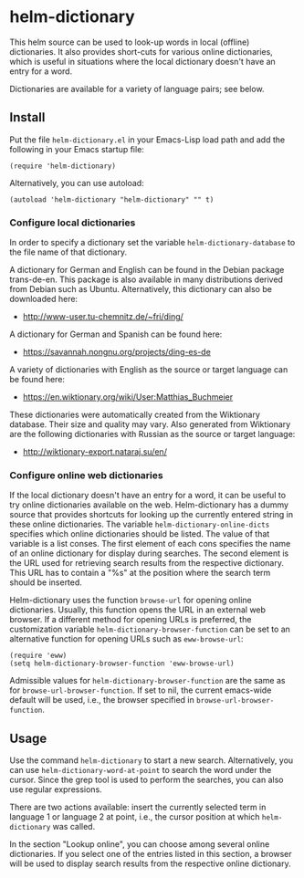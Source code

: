 helm-dictionary
===============

This helm source can be used to look-up words in local (offline) dictionaries.  It also provides short-cuts for various online dictionaries, which is useful in situations where the local dictionary doesn't have an entry for a word.

Dictionaries are available for a variety of language pairs; see below.

## Install

Put the file `helm-dictionary.el` in your Emacs-Lisp load path and add the following in your Emacs startup file:

    (require 'helm-dictionary)

Alternatively, you can use autoload:

    (autoload 'helm-dictionary "helm-dictionary" "" t)

### Configure local dictionaries

In order to specify a dictionary set the variable `helm-dictionary-database` to the file name of that dictionary.

A dictionary for German and English can be found in the Debian package trans-de-en.  This package is also available in many distributions derived from Debian such as Ubuntu.  Alternatively, this dictionary can also be downloaded here:

- http://www-user.tu-chemnitz.de/~fri/ding/

A dictionary for German and Spanish can be found here:

- https://savannah.nongnu.org/projects/ding-es-de

A variety of dictionaries with English as the source or target language can be found here:

- https://en.wiktionary.org/wiki/User:Matthias_Buchmeier

These dictionaries were automatically created from the Wiktionary database.  Their size and quality may vary.  Also generated from Wiktionary are the following dictionaries with Russian as the source or target language:

- http://wiktionary-export.nataraj.su/en/

### Configure online web dictionaries

If the local dictionary doesn't have an entry for a word, it can be useful to try online dictionaries available on the web.  Helm-dictionary has a dummy source that provides shortcuts for looking up the currently entered string in these online dictionaries.  The variable `helm-dictionary-online-dicts` specifies which online dictionaries should be listed.  The value of that variable is a list conses.  The first element of each cons specifies the name of an online dictionary for display during searches.  The second element is the URL used for retrieving search results from the respective dictionary.  This URL has to contain a "%s" at the position where the search term should be inserted.

Helm-dictionary uses the function `browse-url` for opening online dictionaries.  Usually, this function opens the URL in an external web browser.  If a different method for opening URLs is preferred, the customization variable `helm-dictionary-browser-function` can be set to an alternative function for opening URLs such as `eww-browse-url`:

    (require 'eww)
    (setq helm-dictionary-browser-function 'eww-browse-url)

Admissible values for `helm-dictionary-browser-function` are the same as for `browse-url-browser-function`.  If set to nil, the current emacs-wide default will be used, i.e., the browser specified in `browse-url-browser-function`.

## Usage

Use the command `helm-dictionary` to start a new search.  Alternatively, you can use `helm-dictionary-word-at-point` to search the word under the cursor.  Since the grep tool is used to perform the searches, you can also use regular expressions.

There are two actions available: insert the currently selected term in language 1 or language 2 at point, i.e., the cursor position at which `helm-dictionary` was called.

In the section "Lookup online", you can choose among several online dictionaries.  If you select one of the entries listed in this section, a browser will be used to display search results from the respective online dictionary.
